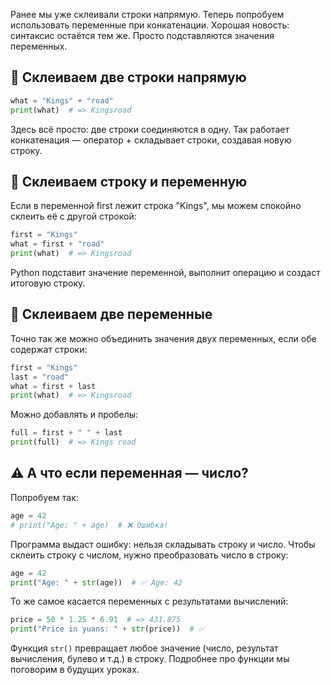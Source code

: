 Ранее мы уже склеивали строки напрямую. Теперь попробуем использовать переменные при конкатенации. Хорошая новость: синтаксис остаётся тем же. Просто подставляются значения переменных.

## 🧪 Склеиваем две строки напрямую

```python
what = "Kings" + "road"
print(what)  # => Kingsroad
```

Здесь всё просто: две строки соединяются в одну. Так работает конкатенация — оператор + складывает строки, создавая новую строку.

## 🧩 Склеиваем строку и переменную

Если в переменной first лежит строка "Kings", мы можем спокойно склеить её с другой строкой:

```python
first = "Kings"
what = first + "road"
print(what)  # => Kingsroad
```

Python подставит значение переменной, выполнит операцию и создаст итоговую строку.

## 🧱 Склеиваем две переменные

Точно так же можно объединить значения двух переменных, если обе содержат строки:

```python
first = "Kings"
last = "road"
what = first + last
print(what)  # => Kingsroad
```

Можно добавлять и пробелы:

```python
full = first + " " + last
print(full)  # => Kings road
```

## ⚠️ А что если переменная — число?

Попробуем так:

```python
age = 42
# print("Age: " + age)  # ❌ Ошибка!
```

Программа выдаст ошибку: нельзя складывать строку и число. Чтобы склеить строку с числом, нужно преобразовать число в строку:

```python
age = 42
print("Age: " + str(age))  # ✅ Age: 42
```

То же самое касается переменных с результатами вычислений:

```python
price = 50 * 1.25 * 6.91  # => 431.875
print("Price in yuans: " + str(price))  # ✅
```

Функция `str()` превращает любое значение (число, результат вычисления, булево и т.д.) в строку. Подробнее про функции мы поговорим в будущих уроках.
